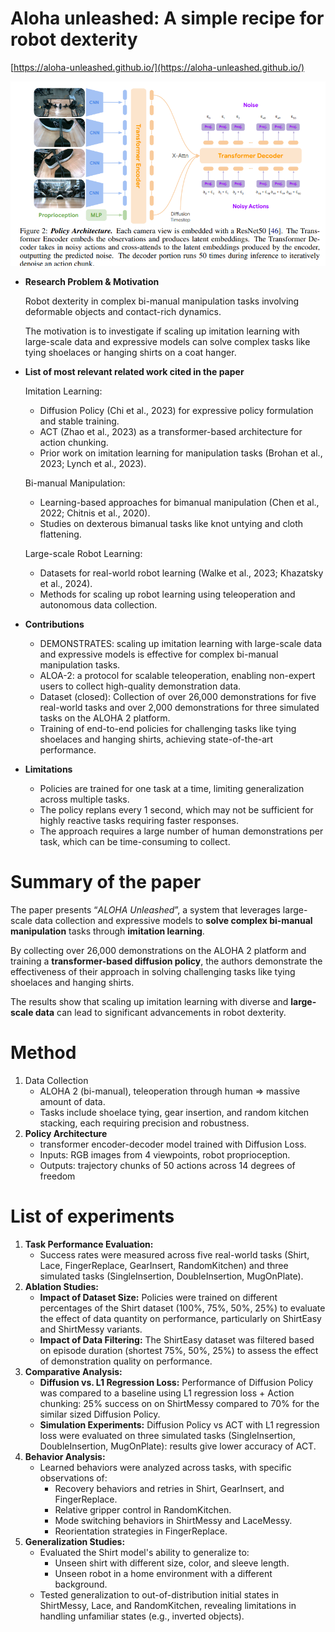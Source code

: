 # Aloha unleashed: A simple recipe for robot dexterity

[https://aloha-unleashed.github.io/](https://aloha-unleashed.github.io/)

![{FE04106F-299C-4CAB-9675-E41464E1D97E}.png](Review%20Presentation%202c2dee58feba4b4ba7c4f706f25c8c2f/FE04106F-299C-4CAB-9675-E41464E1D97E.png)

- **Research Problem & Motivation**
    
    Robot dexterity in complex bi-manual manipulation tasks involving deformable objects and contact-rich dynamics.
    
    The motivation is to investigate if scaling up imitation learning with large-scale data and expressive models can solve complex tasks like tying shoelaces or hanging shirts on a coat hanger.
    
- **List of most relevant related work cited in the paper**
    
    Imitation Learning:
    
    - Diffusion Policy (Chi et al., 2023) for expressive policy formulation and stable training.
    - ACT (Zhao et al., 2023) as a transformer-based architecture for action chunking.
    - Prior work on imitation learning for manipulation tasks (Brohan et al., 2023; Lynch et al., 2023).
    
    Bi-manual Manipulation:
    
    - Learning-based approaches for bimanual manipulation (Chen et al., 2022; Chitnis et al., 2020).
    - Studies on dexterous bimanual tasks like knot untying and cloth flattening.
    
    Large-scale Robot Learning:
    
    - Datasets for real-world robot learning (Walke et al., 2023; Khazatsky et al., 2024).
    - Methods for scaling up robot learning using teleoperation and autonomous data collection.
- **Contributions**
    - DEMONSTRATES: scaling up imitation learning with large-scale data and expressive models is effective for complex bi-manual manipulation tasks.
    - ALOA-2: a protocol for scalable teleoperation, enabling non-expert users to collect high-quality demonstration data.
    - Dataset (closed): Collection of over 26,000 demonstrations for five real-world tasks and over 2,000 demonstrations for three simulated tasks on the ALOHA 2 platform.
    - Training of end-to-end policies for challenging tasks like tying shoelaces and hanging shirts, achieving state-of-the-art performance.
- **Limitations**
    - Policies are trained for one task at a time, limiting generalization across multiple tasks.
    - The policy replans every 1 second, which may not be sufficient for highly reactive tasks requiring faster responses.
    - The approach requires a large number of human demonstrations per task, which can be time-consuming to collect.

# Summary of the paper

The paper presents “*ALOHA Unleashed*”, a system that leverages large-scale data collection and expressive models to **solve complex bi-manual manipulation** tasks through **imitation learning**.

By collecting over 26,000 demonstrations on the ALOHA 2 platform and training a **transformer-based diffusion policy**, the authors demonstrate the effectiveness of their approach in solving challenging tasks like tying shoelaces and hanging shirts.  

The results show that scaling up imitation learning with diverse and **large-scale data** can lead to significant advancements in robot dexterity. 

# Method

1. Data Collection
    - ALOHA 2 (bi-manual), teleoperation through human ⇒ massive amount of data.
    - Tasks include shoelace tying, gear insertion, and random kitchen stacking, each requiring precision and robustness.
2. **Policy Architecture**
    - transformer encoder-decoder model trained with Diffusion Loss.
    - Inputs: RGB images from 4 viewpoints, robot proprioception.
    - Outputs: trajectory chunks of 50 actions across 14 degrees of freedom

# List of experiments

1. **Task Performance Evaluation:**
    - Success rates were measured across five real-world tasks (Shirt, Lace, FingerReplace, GearInsert, RandomKitchen) and three simulated tasks (SingleInsertion, DoubleInsertion, MugOnPlate).
2. **Ablation Studies:**
    - **Impact of Dataset Size:** Policies were trained on different percentages of the Shirt dataset (100%, 75%, 50%, 25%) to evaluate the effect of data quantity on performance, particularly on ShirtEasy and ShirtMessy variants.
    - **Impact of Data Filtering:** The ShirtEasy dataset was filtered based on episode duration (shortest 75%, 50%, 25%) to assess the effect of demonstration quality on performance.
3. **Comparative Analysis:**
    - **Diffusion vs. L1 Regression Loss:** Performance of Diffusion Policy was compared to a baseline using L1 regression loss + Action chunking: 25% success on on ShirtMessy compared to 70% for the similar sized Diffusion Policy.
    - **Simulation Experiments:** Diffusion Policy vs ACT with L1 regression loss were evaluated on three simulated tasks (SingleInsertion, DoubleInsertion, MugOnPlate): results give lower accuracy of ACT.
4. **Behavior Analysis:**
    - Learned behaviors were analyzed across tasks, with specific observations of:
        - Recovery behaviors and retries in Shirt, GearInsert, and FingerReplace.
        - Relative gripper control in RandomKitchen.
        - Mode switching behaviors in ShirtMessy and LaceMessy.
        - Reorientation strategies in FingerReplace.
5. **Generalization Studies:**
    - Evaluated the Shirt model's ability to generalize to:
        - Unseen shirt with different size, color, and sleeve length.
        - Unseen robot in a home environment with a different background.
    - Tested generalization to out-of-distribution initial states in ShirtMessy, Lace, and RandomKitchen, revealing limitations in handling unfamiliar states (e.g., inverted objects).
